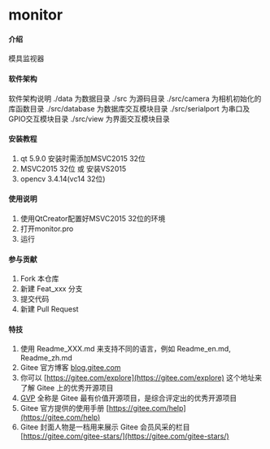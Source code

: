 # monitor

#### 介绍
模具监视器

#### 软件架构
软件架构说明
./data 为数据目录
./src 为源码目录
./src/camera 为相机初始化的库函数目录
./src/database 为数据库交互模块目录
./src/serialport 为串口及GPIO交互模块目录
./src/view 为界面交互模块目录

#### 安装教程

1.  qt 5.9.0 安装时需添加MSVC2015 32位
2.  MSVC2015 32位 或 安装VS2015
3.  opencv 3.4.14(vc14 32位)

#### 使用说明

1.  使用QtCreator配置好MSVC2015 32位的环境
2.  打开monitor.pro
3.  运行

#### 参与贡献

1.  Fork 本仓库
2.  新建 Feat_xxx 分支
3.  提交代码
4.  新建 Pull Request


#### 特技

1.  使用 Readme\_XXX.md 来支持不同的语言，例如 Readme\_en.md, Readme\_zh.md
2.  Gitee 官方博客 [blog.gitee.com](https://blog.gitee.com)
3.  你可以 [https://gitee.com/explore](https://gitee.com/explore) 这个地址来了解 Gitee 上的优秀开源项目
4.  [GVP](https://gitee.com/gvp) 全称是 Gitee 最有价值开源项目，是综合评定出的优秀开源项目
5.  Gitee 官方提供的使用手册 [https://gitee.com/help](https://gitee.com/help)
6.  Gitee 封面人物是一档用来展示 Gitee 会员风采的栏目 [https://gitee.com/gitee-stars/](https://gitee.com/gitee-stars/)
